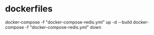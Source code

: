 # dockerfiles
docker-compose -f "docker-compose-redis.yml" up -d --build
docker-compose -f "docker-compose-redis.yml" down
